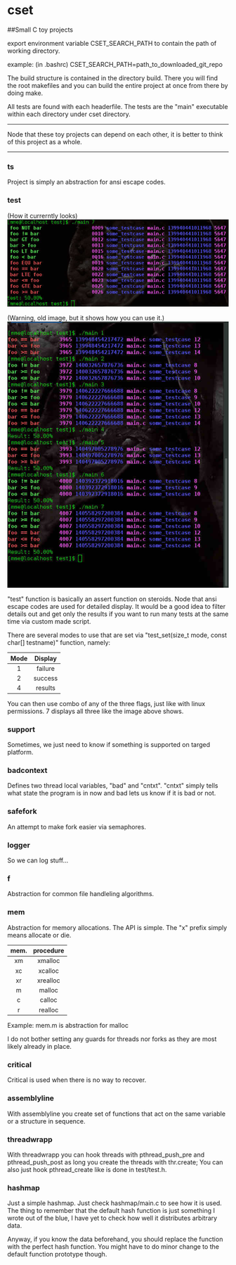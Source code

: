 # cset
##Small C toy projects

export environment variable CSET_SEARCH_PATH to contain the path of working
directory.

example: (in .bashrc)
CSET_SEARCH_PATH=path_to_downloaded_git_repo

The build structure is contained in the directory build.
There you will find the root makefiles and you can build the entire project
at once from there by doing make.

All tests are found with each headerfile. The tests are the "main" executable
within each directory under cset directory.

---

Node that these toy projects can depend on each other, it is better to think of this project as a whole.

---

### ts

Project is simply an abstraction for ansi escape codes.

### test

(How it currerntly looks)
![alt tag](https://raw.githubusercontent.com/grebnafets/cset/master/cset/test/images/demo.valid.2.jpg)

(Warning, old image, but it shows how you can use it.)
![alt tag](https://raw.githubusercontent.com/grebnafets/cset/master/cset/test/images/demo.invalid.1.jpg)

"test" function is basically an assert function on steroids. Node that ansi escape codes are used for detailed display. It would be a good idea to filter details out and get only the results if you want to run many tests at the same time via custom made script.

There are several modes to use that are set via "test_set(size_t mode, const char[] testname)" function, namely:

| Mode | Display |
|:----:|:-------:|
| 1    | failure |
| 2    | success |
| 4    | results |

You can then use combo of any of the three flags, just like with linux permissions. 7 displays all three like the image above shows.

### support

Sometimes, we just need to know if something is supported on targed platform.

### badcontext

Defines two thread local variables, "bad" and "cntxt".
"cntxt" simply tells what state the program is in now and bad lets us know
if it is bad or not.

### safefork

An attempt to make fork easier via semaphores.

### logger

So we can log stuff...

### f

Abstraction for common file handleling algorithms.

### mem

Abstraction for memory allocations.
The API is simple. The "x" prefix simply means allocate or die.

| mem. | procedure |
|:----:|:---------:|
| xm   | xmalloc   |
| xc   | xcalloc   |
| xr   | xrealloc  |
| m    | malloc    |
| c    | calloc    |
| r    | realloc   |

Example: mem.m is abstraction for malloc

I do not bother setting any guards for threads nor forks as they are most
likely already in place.

### critical

Critical is used when there is no way to recover.

### assemblyline

With assemblyline you create set of functions that act on the
same variable or a structure in sequence.

### threadwrapp

With threadwrapp you can hook threads with pthread_push_pre and
pthread_push_post as long you create the threads with thr.create;
You can also just hook pthread_create like is done in test/test.h.

### hashmap

Just a simple hashmap. Just check hashmap/main.c to see how it is used.
The thing to remember that the default hash function is just something I wrote
out of the blue, I have yet to check how well it distributes arbitrary data.

Anyway, if you know the data beforehand, you should replace the function with
the perfect hash function. You might have to do minor change to the default
function prototype though.
